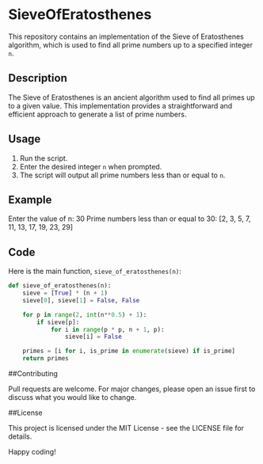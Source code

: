 # SieveOfEratosthenes
 
This repository contains an implementation of the Sieve of Eratosthenes algorithm, which is used to find all prime numbers up to a specified integer `n`.

## Description

The Sieve of Eratosthenes is an ancient algorithm used to find all primes up to a given value. This implementation provides a straightforward and efficient approach to generate a list of prime numbers.

## Usage

1. Run the script.
2. Enter the desired integer `n` when prompted.
3. The script will output all prime numbers less than or equal to `n`.

## Example

Enter the value of n: 30
Prime numbers less than or equal to 30: [2, 3, 5, 7, 11, 13, 17, 19, 23, 29]

## Code

Here is the main function, `sieve_of_eratosthenes(n)`:

```python
def sieve_of_eratosthenes(n):
    sieve = [True] * (n + 1)
    sieve[0], sieve[1] = False, False

    for p in range(2, int(n**0.5) + 1):
        if sieve[p]:
            for i in range(p * p, n + 1, p):
                sieve[i] = False

    primes = [i for i, is_prime in enumerate(sieve) if is_prime]
    return primes
```
##Contributing

Pull requests are welcome. For major changes, please open an issue first to discuss what you would like to change.

##License

This project is licensed under the MIT License - see the LICENSE file for details.

Happy coding!